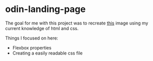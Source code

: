 # odin-landing-page

The goal for me with this project was to recreate [this](https://cdn.statically.io/gh/TheOdinProject/curriculum/main/foundations/html_css/project/odin-project.png) image using my current knowledge of html and css.

Things I focused on here:
- Flexbox properties
- Creating a easily readable css file